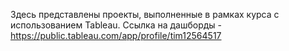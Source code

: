 Здесь представлены проекты, выполненные в рамках курса с использованием Tableau. Ссылка на дашборды - https://public.tableau.com/app/profile/tim12564517
